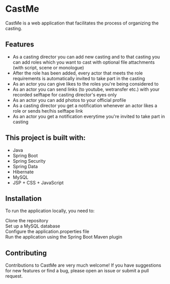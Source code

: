 # CastMe
CastMe is a web application that facilitates the process of organizing the casting.
## Features
* As a casting director you can add new casting and to that casting you can add roles which you want to cast with optional file attachments (with script, scene or monologue)
* After the role has been added, every actor that meets the role requirements is automatically invited to take part in the casting
* As an actor you can give likes to the roles you're being considered to
* As an actor you can send links (to youtube, wetransfer etc.) with your recorded selftape for casting director's eyes only
* As an actor you can add photos to your official profile
* As a casting director you get a notification whenever an actor likes a role or sends her/his selftape link
* As an actor you get a notification everytime you're invited to take part in casting

## This project is built with:

* Java
* Spring Boot
* Spring Security
* Spring Data
* Hibernate
* MySQL
* JSP + CSS + JavaScript

## Installation
To run the application locally, you need to:

Clone the repository  
Set up a MySQL database  
Configure the application.properties file  
Run the application using the Spring Boot Maven plugin

## Contributing
Contributions to CastMe are very much welcome! If you have suggestions for new features or find a bug, please open an issue or submit a pull request.   
